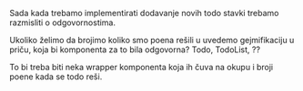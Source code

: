 Sada kada trebamo implementirati dodavanje novih todo stavki trebamo razmisliti o odgovornostima.  
  
Ukoliko želimo da brojimo koliko smo poena rešili u uvedemo gejmifikaciju u priču, koja bi komponenta za to bila odgovorna?
Todo, TodoList, ??

To bi treba biti neka wrapper komponenta koja ih čuva na okupu i broji poene kada se todo reši.

